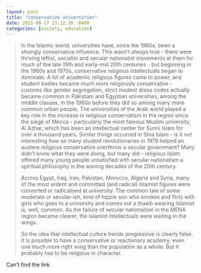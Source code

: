 ```yaml
---
layout: post
title: "conservative universities"
date: 2021-08-17 23:12:38 -0400
categories: [society, education]
---
```


> In the Islamic world, universities have, since the 1960s, been a strongly conservative influence. This wasn’t always true - there were thriving leftist, socialist and secular nationalist movements at them for much of the late 19th and early-mid 20th centuries - but beginning in the 1960s and 1970s, conservative religious intellectuals began to dominate. A lot of academic religious figures came to power, and student bodies became much more religiously conservative - customs like gender segregation, strict modest dress codes actually became common in Pakistani and Egyptian universities, among the middle classes, in the 1980s before they did so among many more common urban people. The universities of the Arab world played a key role in the increase in religious conservatism in the region since the siege of Mecca - particularly the most famous Muslim university, Al Azhar, which has been an intellectual center for Sunni Islam for over a thousand years. Similar things occurred in Shia Islam - is it not interesting how so many student revolutionaries in 1979 helped an austere religious conservative overthrow a secular government? Many didn’t know what they were doing, but many did - religious Islam offered many young people unsatisfied with secular nationalism a spiritual philosophy in the waning decades of the 20th century. 
> 
> Across Egypt, Iraq, Iran, Pakistan, Morocco, Algeria and Syria, many of the most ardent and committed (and radical) Islamist figures were converted or radicalised at university. The common tale of some moderate or secular-ish, kind of hippie son who smokes and flirts with girls who goes to a university and comes out a thawb wearing Islamist is, well, common. As the failure of secular nationalism in the MENA region became clearer, the Islamist intellectuals were waiting in the wings. 
> 
> So the idea that intellectual culture trends progressive is clearly false. It is possible to have a conservative or reactionary academy, even one much more right wing than the population as a whole. But it probably has to be religious in character.

Can't find the link
